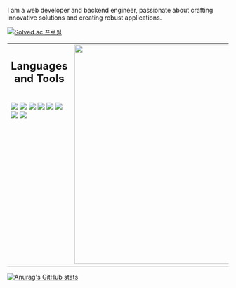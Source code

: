 I am a web developer and backend engineer, passionate about crafting innovative solutions and creating robust applications.

[![Solved.ac 프로필](http://mazassumnida.wtf/api/v2/generate_badge?boj=zzfast)](https://solved.ac/zzfast)



<table>
<tr>

<td valign="top" width="50%">
<h2 align="center"> Languages and Tools </h2>
<br />

<img src="https://img.shields.io/badge/-python-1572B6?&style=for-the-badge&logo=python&logoColor=black" />
<img src="https://img.shields.io/badge/-java-F89820?&style=for-the-badge&logo=java&logoColor=black" />
<img src="https://img.shields.io/badge/-VSCode-007ACC?&style=for-the-badge&logo=visual-studio-code&logoColor=white" />
<img src="https://img.shields.io/badge/-Git-F05032?&style=for-the-badge&logo=git&logoColor=white" /> 
<img src="https://img.shields.io/badge/github-%23121011.svg?style=for-the-badge&logo=github&logoColor=white" />
<img src="https://img.shields.io/badge/-django-1572B6?&style=for-the-badge&logo=django&logoColor=black" />
<img src="https://img.shields.io/badge/-eclipse-1572B6?&style=for-the-badge&logo=eclipse&logoColor=black" />
<img src="https://img.shields.io/badge/-IntelliJ%20IDEA-000000?style=for-the-badge&logo=intellij%20idea&logoColor=white" />


<td valign="top" width="50%">
<img src="https://github-readme-stats.vercel.app/api/top-langs/?username=CodingMasterLSW&layout=compact&theme=radical" width="500" />
</td>

</tr>
</table> 

[![Anurag's GitHub stats](https://github-readme-stats.vercel.app/api?username=CodingMasterLSW)](https://github.com/anuraghazra/github-readme-stats)
